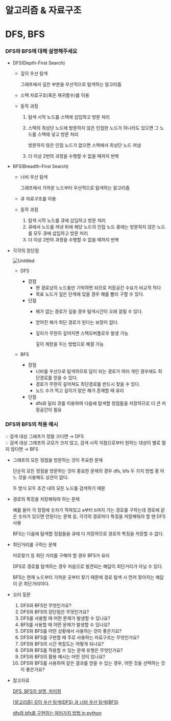 # 알고리즘 & 자료구조

# DFS, BFS

### DFS와 BFS에 대해 설명해주세요

- DFS(Depth-First Search)
    - 깊이 우선 탐색
        
        그래프에서 깊은 부분을 우선적으로 탐색하는 알고리즘
        
    - 스택 자료구조(혹은 재귀함수)를 이용
    - 동작 과정
        1. 탐색 시작 노드를 스택에 삽입하고 방문 처리
        2. 스택의 최상단 노드에 방문하지 않은 인접한 노드가 하나라도 있으면 그 노드를 스택에 넣고 방문 처리
            
            방문하지 않은 인접 노드가 없으면 스택에서 최상단 노드 꺼냄
            
        3. 더 이상 2번의 과정을 수행할 수 없을 때까지 반복
- BFS(Breadth-First Search)
    - 너비 우선 탐색
        
        그래프에서 가까운 노드부터 우선적으로 탐색하는 알고리즘
        
    - 큐 자료구조를 이용
    - 동작 과정
        1. 탐색 시작 노드를 큐에 삽입하고 방문 처리
        2. 큐에서 노드를 꺼낸 뒤에 해당 노드의 인접 노드 중에는 방문하지 않은 노드를 모두 큐에 삽입하고 방문 처리
        3. 더 이상 2번의 과정을 수행할 수 없을 때까지 반복
- 각각의 장단점
    
    ![Untitled](%E1%84%8B%E1%85%A1%E1%86%AF%E1%84%80%E1%85%A9%E1%84%85%E1%85%B5%E1%84%8C%E1%85%B3%E1%86%B7%20&%20%E1%84%8C%E1%85%A1%E1%84%85%E1%85%AD%E1%84%80%E1%85%AE%E1%84%8C%E1%85%A9%2077c87c4b372042699ef63a8f8e051d6c/Untitled.png)
    
    - DFS
        - 장점
            - 현 경로상의 노드들만 기억하면 되므로 저장공간 수요가 비교적 적다
            - 목표 노드가 깊은 단계에 있을 경우 해를 빨리 구할 수 있다.
        - 단점
            - 해가 없는 경로가 깊을 경우 탐색시간이 오래 걸릴 수 있다.
            - 얻어진 해가 최단 경로가 된다는 보장이 없다.
            - 깊이가 무한히 깊어지면 스택오버플로우 발생 가능
                
                깊이 제한을 두는 방법으로 해결 가능
                
    - BFS
        - 장점
            - 너비를 우선으로 탐색하므로 답이 되는 경로가 여러 개인 경우에도 최단경로를 얻을 수 있다.
            - 경로가 무한히 깊어져도 최단경로를 반드시 찾을 수 있다.
            - 노드 수가 적고 깊이가 얕은 해가 존재할 때 유리
        - 단점
            - dfs와 달리 큐를 이용하여 다음에 탐색할 정점들을 저장하므로 더 큰 저장공간이 필요

### DFS와 BFS의 적용 예시

<aside>
💡 검색 대상 그래프가 정말 크다면 → DFS

</aside>

<aside>
💡 검색 대상 그래프의 규모가 크지 않고, 검색 시작 지점으로부터 원하는 대상이 별로 멀지 않다면 → BFS

</aside>

- 그래프의 모든 정점을 방문하는 것이 주요한 문제
    
    단순히 모든 정점을 방문하는 것이 중요한 문제의 경우 dfs, bfs 두 가지 방법 중 어느 것을 사용해도 상관이 없다.
    
    두 방식 모두 조건 내의 모든 노드를 검색하기 때문
    
- 경로의 특징을 저장해둬야 하는 문제
    
    예를 들어 각 정점에 숫자가 적혀있고 a부터 b까지 가는 경로를 구하는데 경로에 같은 숫자가 있으면 안된다는 문제 등, 각각의 경로마다 특징을 저장해둬야 할 땐 DFS 사용
    
    BFS는 다음에 탐색할 정점들을 큐에 다 저장하므로 경로의 특징을 저장할 수 없다.
    
- 최단거리를 구하는 문제
    
    미로찾기 등 최단 거리를 구해야 할 경우 BFS가 유리
    
    DFS로 경로를 탐색하는 경우 처음으로 발견되는 해답이 최단거리가 아닐 수 있다.
    
    BFS는 현재 노드부터 가까운 곳부터 찾기 때문에 경로 탐색 시 먼저 찾아지는 해답이 곧 최단거리이다.
    

- 꼬리 질문
    1. DFS와 BFS란 무엇인가요?
    2. DFS와 BFS의 장단점은 무엇인가요?
    3. DFS를 사용할 때 어떤 문제가 발생할 수 있나요?
    4. BFS를 사용할 때 어떤 문제가 발생할 수 있나요?
    5. DFS와 BFS를 어떤 상황에서 사용하는 것이 좋은가요?
    6. DFS와 BFS를 구현할 때 주로 사용하는 자료구조는 무엇인가요?
    7. DFS와 BFS의 시간 복잡도는 어떻게 되나요?
    8. DFS와 BFS를 적용할 수 있는 문제 유형은 무엇인가요?
    9. DFS와 BFS의 활용 예시는 어떤 것이 있나요?
    10. DFS와 BFS를 사용하여 같은 결과를 얻을 수 있는 경우, 어떤 것을 선택하는 것이 좋은가요?
- 참고자료
    
    [DFS, BFS의 설명, 차이점](https://velog.io/@lucky-korma/DFS-BFS의-설명-차이점)
    
    [[알고리즘] 깊이 우선 탐색(DFS) 과 너비 우선 탐색(BFS)](https://velog.io/@cha-suyeon/알고리즘-깊이-우선-탐색DFS-과-너비-우선-탐색BFS)
    
    [dfs와 bfs를 구현하는 여러가지 방법 in python](https://velog.io/@tks7205/dfs와-bfs를-구현하는-여러가지-방법-in-python)